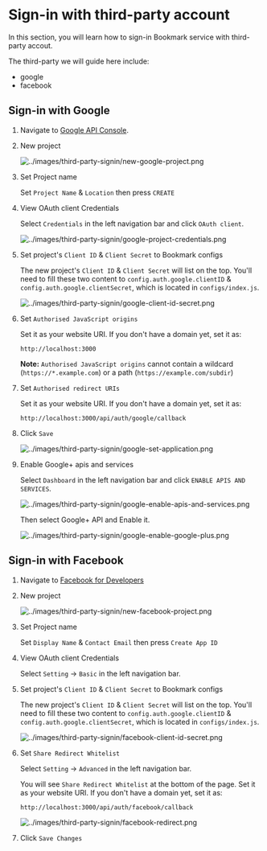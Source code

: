 # Sign-in with third-party account

In this section, you will learn how to sign-in Bookmark service with third-party accout.

The third-party we will guide here include:

- google
- facebook

## Sign-in with Google

1. Navigate to [Google API Console](https://console.cloud.google.com/apis/).

2. New project

    ![../images/third-party-signin/new-google-project.png](../images/third-party-signin/new-google-project.png)

3. Set Project name

    Set `Project Name` & `Location` then press `CREATE`

4. View OAuth client Credentials

    Select `Credentials` in the left navigation bar and click `OAuth client`.

    ![../images/third-party-signin/google-project-credentials.png](../images/third-party-signin/google-project-credentials.png)

5. Set project's `Client ID` & `Client Secret` to Bookmark configs

    The new project's `Client ID` & `Client Secret` will list on the top. You'll need to fill these two content to `config.auth.google.clientID` & `config.auth.google.clientSecret`, which is located in `configs/index.js`.

    ![../images/third-party-signin/google-client-id-secret.png](../images/third-party-signin/google-client-id-secret.png)

6. Set `Authorised JavaScript origins`

    Set it as your website URI. If you don't have a domain yet, set it as:

    ```url
    http://localhost:3000
    ```

    **Note:** `Authorised JavaScript origins` cannot contain a wildcard (`https://*.example.com`) or a path (`https://example.com/subdir`)

7. Set `Authorised redirect URIs`

    Set it as your website URI. If you don't have a domain yet, set it as:

    ```url
    http://localhost:3000/api/auth/google/callback
    ```

8. Click `Save`

    ![../images/third-party-signin/google-set-application.png](../images/third-party-signin/google-set-application.png)

9. Enable Google+ apis and services

    Select `Dashboard` in the left navigation bar and click `ENABLE APIS AND SERVICES`.

    ![../images/third-party-signin/google-enable-apis-and-services.png](../images/third-party-signin/google-enable-apis-and-services.png)

    Then select Google+ API and Enable it.

    ![../images/third-party-signin/google-enable-google-plus.png](../images/third-party-signin/google-enable-google-plus.png)

## Sign-in with Facebook

1. Navigate to [Facebook for Developers](https://developers.facebook.com/)

2. New project

    ![../images/third-party-signin/new-facebook-project.png](../images/third-party-signin/new-facebook-project.png)

3. Set Project name

    Set `Display Name` & `Contact Email` then press `Create App ID`

4. View OAuth client Credentials

    Select `Setting` -> `Basic` in the left navigation bar.

5. Set project's `Client ID` & `Client Secret` to Bookmark configs

    The new project's `Client ID` & `Client Secret` will list on the top. You'll need to fill these two content to `config.auth.google.clientID` & `config.auth.google.clientSecret`, which is located in `configs/index.js`.

    ![../images/third-party-signin/facebook-client-id-secret.png](../images/third-party-signin/facebook-client-id-secret.png)

6. Set `Share Redirect Whitelist`

    Select `Setting` -> `Advanced` in the left navigation bar.

    You will see `Share Redirect Whitelist` at the bottom of the page. Set it as your website URI. If you don't have a domain yet, set it as:

    ```url
    http://localhost:3000/api/auth/facebook/callback
    ```

    ![../images/third-party-signin/facebook-redirect.png](../images/third-party-signin/facebook-redirect.png)

7. Click `Save Changes`

